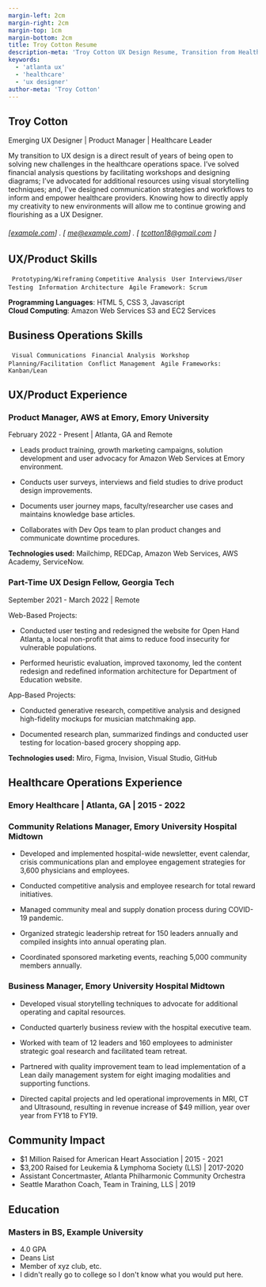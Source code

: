 ```yaml
---
margin-left: 2cm
margin-right: 2cm
margin-top: 1cm
margin-bottom: 2cm
title: Troy Cotton Resume
description-meta: 'Troy Cotton UX Design Resume, Transition from Healthcare to UX Design'
keywords: 
  - 'atlanta ux' 
  - 'healthcare' 
  - 'ux designer'
author-meta: 'Troy Cotton'
---
```

## Troy Cotton 
Emerging UX Designer | Product Manager | Healthcare Leader 

My transition to UX design is a direct result of years of being open to solving new challenges in the healthcare operations space. I’ve solved financial analysis questions by facilitating workshops and designing diagrams; I’ve advocated for additional resources using visual storytelling techniques; and, I’ve designed communication strategies and workflows to inform and empower healthcare providers. Knowing how to directly apply my creativity to new environments will allow me to continue growing and flourishing as a UX Designer. 
###### [[example.com](https://example.com)] . [ me@example.com] . [ tcotton18@gmail.com ]

## UX/Product Skills
``` Prototyping/Wireframing```
``` Competitive Analysis ```
``` User Interviews/User Testing```
``` Information Architecture```
``` Agile Framework: Scrum```

**Programming Languages**: HTML 5, CSS 3, Javascript  
**Cloud Computing**: Amazon Web Services S3 and EC2 Services

## Business Operations Skills
``` Visual Communications```
``` Financial Analysis```
``` Workshop Planning/Facilitation```
``` Conflict Management```
``` Agile Frameworks: Kanban/Lean```


## UX/Product Experience
### Product Manager, AWS at Emory, Emory University
February 2022 - Present | Atlanta, GA and Remote

- Leads product training, growth marketing campaigns, solution development and user advocacy for Amazon Web Services at Emory environment.

- Conducts user surveys, interviews and field studies to drive product design improvements. 

- Documents user journey maps, faculty/researcher use cases and maintains knowledge base articles. 

- Collaborates with Dev Ops team to plan product changes and communicate downtime procedures.  

**Technologies used:** Mailchimp, REDCap, Amazon Web Services, AWS Academy, ServiceNow. 

### Part-Time UX Design Fellow, Georgia Tech
September 2021 - March 2022 | Remote

Web-Based Projects:
- Conducted user testing and redesigned the website for Open Hand Atlanta, a local non-profit that aims to reduce food insecurity for vulnerable populations. 

- Performed heuristic evaluation, improved taxonomy, led the content redesign and redefined information architecture for Department of Education website.

App-Based Projects:
- Conducted generative research, competitive analysis and designed high-fidelity mockups for musician matchmaking app. 

- Documented research plan, summarized findings and conducted user testing for location-based grocery shopping app.  

**Technologies used:** Miro, Figma, Invision, Visual Studio, GitHub 

## Healthcare Operations Experience
### Emory Healthcare | Atlanta, GA | 2015 - 2022

  ### Community Relations Manager, Emory University Hospital Midtown

- Developed and implemented hospital-wide newsletter, event calendar, crisis communications plan and employee engagement strategies for 3,600 physicians and employees.  

- Conducted competitive analysis and employee research for total reward initiatives. 

- Managed community meal and supply donation process during COVID-19 pandemic.

- Organized strategic leadership retreat for 150 leaders annually and compiled insights into annual operating plan. 

- Coordinated sponsored marketing events, reaching 5,000 community members annually. 


### Business Manager, Emory University Hospital Midtown

- Developed visual storytelling techniques to advocate for additional operating and capital resources. 

- Conducted quarterly business review with the hospital executive team.

- Worked with team of 12 leaders and 160 employees to administer strategic goal research and facilitated team retreat. 

- Partnered with quality improvement team to lead implementation of a Lean daily management system for eight imaging modalities and supporting functions. 

- Directed capital projects and led operational improvements in MRI, CT and Ultrasound, resulting in revenue increase of $49 million, year over year from FY18 to FY19.  




## Community Impact  
  * $1 Million Raised for American Heart Association | 2015 - 2021
  * $3,200 Raised for Leukemia & Lymphoma Society (LLS) | 2017-2020
  * Assistant Concertmaster, Atlanta Philharmonic Community Orchestra
  * Seattle Marathon Coach, Team in Training, LLS | 2019



## Education 

### Masters in BS, Example University 

- 4.0 GPA 
- Deans List
- Member of xyz club, etc. 
- I didn't really go to college so I don't know what you would put here. 
